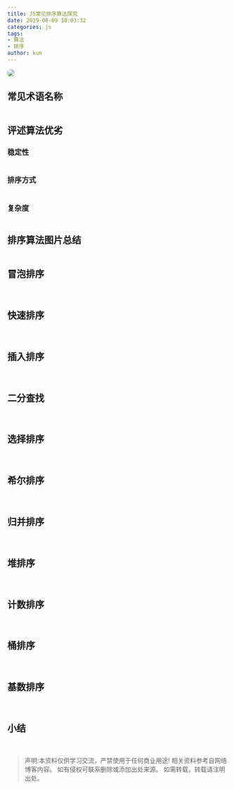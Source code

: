 ```yaml
---
title: JS常见排序算法探究
date: 2019-08-09 18:03:32
categories: js
tags:
- 算法
- 排序
author: kun
---
```


<style type="text/css">
    .img-gif{width:100%}
    .br10{border-radius: 6px;}
</style>

<img class="br10" src="./jsSort-img.001.jpeg">

<!-- more -->

## 常见术语名称

<img class="br10 k-lazy" data-original="./jsSort-img.002.jpeg">

## 评述算法优劣

### 稳定性

<img class="br10 k-lazy" data-original="./jsSort-img.003.jpeg">

### 排序方式

<img class="br10 k-lazy" data-original="./jsSort-img.004.jpeg">

### 复杂度

<img class="br10 k-lazy" data-original="./jsSort-img.005.jpeg">

## 排序算法图片总结

<img class="br10 k-lazy" data-original="./jsSort-img.006.jpeg">

## 冒泡排序

<img class="br10 k-lazy" data-original="./jsSort-img.007.jpeg">
<img class="br10 k-lazy" data-original="./jsSort-img.008.jpeg">
<img class="br10 k-lazy img-gif" data-original="./jsSort-img.009.gif">
<img class="br10 k-lazy" data-original="./jsSort-img.010.jpeg">

## 快速排序

<img class="br10 k-lazy" data-original="./jsSort-img.011.jpeg">
<img class="br10 k-lazy" data-original="./jsSort-img.012.jpeg">
<img class="br10 k-lazy" data-original="./jsSort-img.013.jpeg">
<img class="br10 k-lazy img-gif" data-original="./jsSort-img.014.gif">

## 插入排序

<img class="br10 k-lazy" data-original="./jsSort-img.015.jpeg">
<img class="br10 k-lazy" data-original="./jsSort-img.016.jpeg">
<img class="br10 k-lazy" data-original="./jsSort-img.017.jpeg">
<img class="br10 k-lazy" data-original="./jsSort-img.018.jpeg">
<img class="br10 k-lazy" data-original="./jsSort-img.019.jpeg">
<img class="br10 k-lazy" data-original="./jsSort-img.020.jpeg">

## 二分查找

<img class="br10 k-lazy" data-original="./jsSort-img.021.jpeg">
<img class="br10 k-lazy" data-original="./jsSort-img.022.jpeg">
<img class="br10 k-lazy" data-original="./jsSort-img.023.jpeg">
<img class="br10 k-lazy" data-original="./jsSort-img.024.jpeg">

## 选择排序

<img class="br10 k-lazy" data-original="./jsSort-img.025.jpeg">
<img class="br10 k-lazy" data-original="./jsSort-img.026.jpeg">
<img class="br10 k-lazy img-gif" data-original="./jsSort-img.027.gif">
<img class="br10 k-lazy" data-original="./jsSort-img.028.jpeg">

## 希尔排序

<img class="br10 k-lazy" data-original="./jsSort-img.029.jpeg">
<img class="br10 k-lazy" data-original="./jsSort-img.030.jpeg">
<img class="br10 k-lazy" data-original="./jsSort-img.031.jpeg">
<img class="br10 k-lazy" data-original="./jsSort-img.032.jpeg">
<img class="br10 k-lazy img-gif" data-original="./jsSort-img.033.gif">
<img class="br10 k-lazy" data-original="./jsSort-img.034.jpeg">

## 归并排序

<img class="br10 k-lazy" data-original="./jsSort-img.035.jpeg">
<img class="br10 k-lazy" data-original="./jsSort-img.036.jpeg">
<img class="br10 k-lazy" data-original="./jsSort-img.037.jpeg">
<img class="br10 k-lazy img-gif" data-original="./jsSort-img.038.gif">
<img class="br10 k-lazy" data-original="./jsSort-img.039.jpeg">

## 堆排序

<img class="br10 k-lazy" data-original="./jsSort-img.040.jpeg">
<img class="br10 k-lazy" data-original="./jsSort-img.041.jpeg">
<img class="br10 k-lazy" data-original="./jsSort-img.042.jpeg">
<img class="br10 k-lazy" data-original="./jsSort-img.043.jpeg">
<img class="br10 k-lazy" data-original="./jsSort-img.044.jpeg">
<img class="br10 k-lazy" data-original="./jsSort-img.045.jpeg">
<img class="br10 k-lazy" data-original="./jsSort-img.046.jpeg">
<img class="br10 k-lazy" data-original="./jsSort-img.047.jpeg">
<img class="br10 k-lazy" data-original="./jsSort-img.048.jpeg">

## 计数排序

<img class="br10 k-lazy" data-original="./jsSort-img.049.jpeg">
<img class="br10 k-lazy" data-original="./jsSort-img.050.jpeg">
<img class="br10 k-lazy" data-original="./jsSort-img.051.jpeg">
<img class="br10 k-lazy img-gif" data-original="./jsSort-img.052.gif">
<img class="br10 k-lazy" data-original="./jsSort-img.053.jpeg">

## 桶排序

<img class="br10 k-lazy" data-original="./jsSort-img.054.jpeg">
<img class="br10 k-lazy" data-original="./jsSort-img.055.jpeg">
<img class="br10 k-lazy" data-original="./jsSort-img.056.jpeg">
<img class="br10 k-lazy" data-original="./jsSort-img.057.jpeg">

## 基数排序

<img class="br10 k-lazy" data-original="./jsSort-img.058.jpeg">
<img class="br10 k-lazy" data-original="./jsSort-img.059.jpeg">
<img class="br10 k-lazy" data-original="./jsSort-img.060.jpeg">
<img class="br10 k-lazy" data-original="./jsSort-img.061.jpeg">
<img class="br10 k-lazy" data-original="./jsSort-img.062.jpeg">
<img class="br10 k-lazy img-gif" data-original="./jsSort-img.063.gif">
<img class="br10 k-lazy" data-original="./jsSort-img.064.jpeg">

## 小结

<img class="br10 k-lazy" data-original="./jsSort-img.065.jpeg">
<img class="br10 k-lazy" data-original="./jsSort-img.066.jpeg">


<br/>

> 声明:本资料仅供学习交流，严禁使用于任何商业用途! 
相关资料参考自网络博客内容。 如有侵权可联系删除或添加出处来源。
如需转载，转载请注明出处。


<br/>





